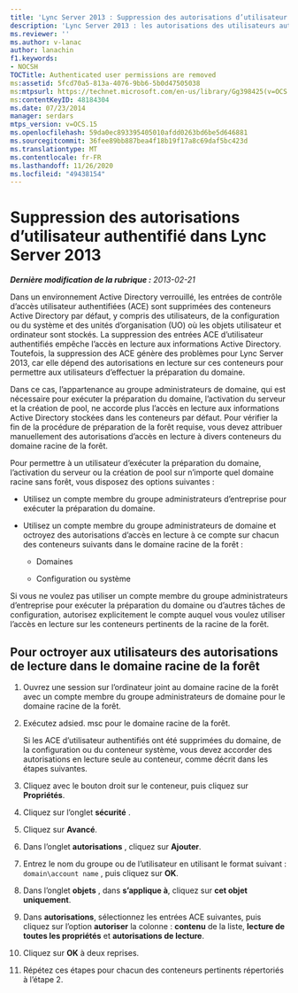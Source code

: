 ```yaml
---
title: 'Lync Server 2013 : Suppression des autorisations d’utilisateur authentifié'
description: 'Lync Server 2013 : les autorisations des utilisateurs authentifiés sont supprimées.'
ms.reviewer: ''
ms.author: v-lanac
author: lanachin
f1.keywords:
- NOCSH
TOCTitle: Authenticated user permissions are removed
ms:assetid: 5fcd70a5-813a-4076-9bb6-5b0d47505038
ms:mtpsurl: https://technet.microsoft.com/en-us/library/Gg398425(v=OCS.15)
ms:contentKeyID: 48184304
ms.date: 07/23/2014
manager: serdars
mtps_version: v=OCS.15
ms.openlocfilehash: 59da0ec893395405010afdd0263bd6be5d646881
ms.sourcegitcommit: 36fee89bb887bea4f18b19f17a8c69daf5bc423d
ms.translationtype: MT
ms.contentlocale: fr-FR
ms.lasthandoff: 11/26/2020
ms.locfileid: "49438154"
---
```

# <a name="authenticated-user-permissions-are-removed-in-lync-server-2013"></a>Suppression des autorisations d’utilisateur authentifié dans Lync Server 2013

<div data-xmlns="http://www.w3.org/1999/xhtml">

<div class="topic" data-xmlns="http://www.w3.org/1999/xhtml" data-msxsl="urn:schemas-microsoft-com:xslt" data-cs="https://msdn.microsoft.com/">

<div data-asp="https://msdn2.microsoft.com/asp">



</div>

<div id="mainSection">

<div id="mainBody">

<span> </span>

_**Dernière modification de la rubrique :** 2013-02-21_

Dans un environnement Active Directory verrouillé, les entrées de contrôle d’accès utilisateur authentifiées (ACE) sont supprimées des conteneurs Active Directory par défaut, y compris des utilisateurs, de la configuration ou du système et des unités d’organisation (UO) où les objets utilisateur et ordinateur sont stockés. La suppression des entrées ACE d’utilisateur authentifiés empêche l’accès en lecture aux informations Active Directory. Toutefois, la suppression des ACE génère des problèmes pour Lync Server 2013, car elle dépend des autorisations en lecture sur ces conteneurs pour permettre aux utilisateurs d’effectuer la préparation du domaine.

Dans ce cas, l’appartenance au groupe administrateurs de domaine, qui est nécessaire pour exécuter la préparation du domaine, l’activation du serveur et la création de pool, ne accorde plus l’accès en lecture aux informations Active Directory stockées dans les conteneurs par défaut. Pour vérifier la fin de la procédure de préparation de la forêt requise, vous devez attribuer manuellement des autorisations d’accès en lecture à divers conteneurs du domaine racine de la forêt.

Pour permettre à un utilisateur d’exécuter la préparation du domaine, l’activation du serveur ou la création de pool sur n’importe quel domaine racine sans forêt, vous disposez des options suivantes :

  - Utilisez un compte membre du groupe administrateurs d’entreprise pour exécuter la préparation du domaine.

  - Utilisez un compte membre du groupe administrateurs de domaine et octroyez des autorisations d’accès en lecture à ce compte sur chacun des conteneurs suivants dans le domaine racine de la forêt :
    
      - Domaines
    
      - Configuration ou système

Si vous ne voulez pas utiliser un compte membre du groupe administrateurs d’entreprise pour exécuter la préparation du domaine ou d’autres tâches de configuration, autorisez explicitement le compte auquel vous voulez utiliser l’accès en lecture sur les conteneurs pertinents de la racine de la forêt.

<div>

## <a name="to-give-users-read-access-permissions-on-containers-in-the-forest-root-domain"></a>Pour octroyer aux utilisateurs des autorisations de lecture dans le domaine racine de la forêt

1.  Ouvrez une session sur l’ordinateur joint au domaine racine de la forêt avec un compte membre du groupe administrateurs de domaine pour le domaine racine de la forêt.

2.  Exécutez adsied. msc pour le domaine racine de la forêt.
    
    Si les ACE d’utilisateur authentifiés ont été supprimées du domaine, de la configuration ou du conteneur système, vous devez accorder des autorisations en lecture seule au conteneur, comme décrit dans les étapes suivantes.

3.  Cliquez avec le bouton droit sur le conteneur, puis cliquez sur **Propriétés**.

4.  Cliquez sur l’onglet **sécurité** .

5.  Cliquez sur **Avancé**.

6.  Dans l’onglet **autorisations** , cliquez sur **Ajouter**.

7.  Entrez le nom du groupe ou de l’utilisateur en utilisant le format suivant : `domain\account name` , puis cliquez sur **OK**.

8.  Dans l’onglet **objets** , dans **s’applique à**, cliquez sur **cet objet uniquement**.

9.  Dans **autorisations**, sélectionnez les entrées ACE suivantes, puis cliquez sur l’option **autoriser** la colonne : **contenu** de la liste, **lecture de toutes les propriétés** et **autorisations de lecture**.

10. Cliquez sur **OK** à deux reprises.

11. Répétez ces étapes pour chacun des conteneurs pertinents répertoriés à l’étape 2.

</div>

</div>

<span> </span>

</div>

</div>

</div>


